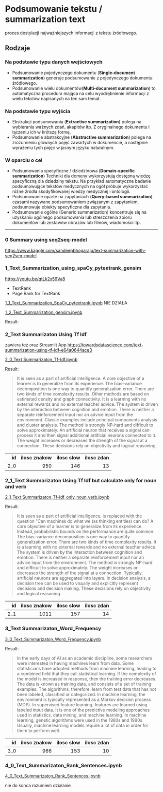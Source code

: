 # Podsumowanie tekstu / summarization text
proces destylacji najważniejszych informacji z tekstu źródłowego.

## Rodzaje 
### Na podstawie typu danych wejściowych
- Podsumowanie pojedynczego dokumentu (__Single-document summarization__) generuje podsumowanie z pojedynczego dokumentu źródłowego.
- Podsumowanie wielu dokumentów(__Multi-document summarization__) to automatyczna procedura mająca na celu wyodrębnienie informacji z wielu tekstów napisanych na ten sam temat.

### Na podstawie typu wyjścia
- Ekstrakcji podsumowania (__Extractive summarization__) polega na wybieraniu ważnych zdań, akapitów itp. Z oryginalnego dokumentu i łączeniu ich w krótszą formę.
- Podsumowanie abstrakcyjne (__Abstractive summarization__) polega na zrozumieniu głównych pojęć zawartych w dokumencie, a następnie wyrażeniu tych pojęć w jasnym języku naturalnym.

### W oparciu o cel
- Podsumowania specyficzne / dziedzinowa (__Domain-specific summarization__) Techniki dla domeny wykorzystują dostępną wiedzę specyficzną dla dziedziny tekstu. Na przykład automatyczne badanie podsumowujące tekstów medycznych na ogół próbuje wykorzystać różne źródła skodyfikowanej wiedzy medycznej i ontologii.
- Podsumowanie oparte na zapytaniach (__Query-based summarization__) czasami nazywane podsumowaniem związanym z zapytaniem, podsumowuje obiekty specyficzne dla zapytania.
- Podsumowanie ogólne (Generic summarization) koncentruje się na uzyskaniu ogólnego podsumowania lub streszczenia zbioru dokumentów lub zestawów obrazów lub filmów, wiadomości itp.

_________________________________

### 0 Summary using seq2seq-model

https://www.kaggle.com/sandeepbhogaraju/text-summarization-with-seq2seq-model


### 1_Text_Summarization_using_spaCy_pytextrank_gensim

https://youtu.be/qtLk2x59Va8

- TextRank
- Page Rank for TextRank

[1_1_Text_Summarization_SpaCy_pytextrank.ipynb](https://github.com/ciepielajan/NLP_Text-Summarization/blob/main/1_1_Text_Summarization_SpaCy_pytextrank.ipynb)  NIE DZIAŁA

[1_2_Text_Summarization_gensim.ipynb](https://github.com/ciepielajan/NLP_Text-Summarization/blob/main/1_2_Text_Summarization_gensim.ipynb)

Result:
>

### 2_Text Summarizaton Using Tf Idf

zawiera też oraz Streamlit App https://towardsdatascience.com/text-summarization-using-tf-idf-e64a0644ace3  

[2_0_Text Summarizaton_Tf-Idf.ipynb](https://github.com/ciepielajan/NLP_Text-Summarization/blob/main/2_0_Text_Summarizaton_Tf_Idf.ipynb)

Result:
>It is seen as a part of artificial intelligence. A core objective of a learner is to generalize from its experience. The bias–variance decomposition is one way to quantify generalization error. There are two kinds of time complexity results. Other methods are based on estimated density and graph connectivity. It is a learning with no external rewards and no external teacher advice. The system is driven by the interaction between cognition and emotion. There is neither a separate reinforcement input nor an advice input from the environment. Classic examples include principal components analysis and cluster analysis. The method is strongly NP-hard and difficult to solve approximately. An artificial neuron that receives a signal can process it and then signal additional artificial neurons connected to it. The weight increases or decreases the strength of the signal at a connection. These decisions rely on objectivity and logical reasoning.

|   id |   ilosc znakow |   ilosc slow |   ilosc zdan |
|-----:|---------------:|-------------:|-------------:|
|  2_0 |            950 |          146 |           13 |


### 2_1_Text Summarizaton Using Tf Idf but calculate only for noun and verb 
[2_1_Text Summarizaton_Tf-Idf_only_noun_verb.ipynb](https://github.com/ciepielajan/NLP_Text-Summarization/blob/main/2_1_Text%20Summarizaton_Tf-Idf_only_noun_verb.ipynb)

Result:
>It is seen as a part of artificial intelligence. is replaced with the question "Can machines do what we (as thinking entities) can do? A core objective of a learner is to generalize from its experience. Instead, probabilistic bounds on the performance are quite common. The bias–variance decomposition is one way to quantify generalization error. There are two kinds of time complexity results. It is a learning with no external rewards and no external teacher advice. The system is driven by the interaction between cognition and emotion. There is neither a separate reinforcement input nor an advice input from the environment. The method is strongly NP-hard and difficult to solve approximately. The weight increases or decreases the strength of the signal at a connection. Typically, artificial neurons are aggregated into layers. In decision analysis, a decision tree can be used to visually and explicitly represent decisions and decision making. These decisions rely on objectivity and logical reasoning.

|   id |   ilosc znakow |   ilosc slow |   ilosc zdan |
|-----:|---------------:|-------------:|-------------:|
|  2_1 |           1011 |          157 |           14 |


### 3_Text Summarizaton_Word_Frequency
[3_0_Text_Summarizaton_Word_Frequency.ipynb](https://github.com/ciepielajan/NLP_Text-Summarization/blob/main/3_0_Text_Summarizaton_Word_Frequency.ipynb)

Result:
> In the early days of AI as an academic discipline, some researchers were interested in having machines learn from data. Some statisticians have adopted methods from machine learning, leading to a combined field that they call statistical learning. If the complexity of the model is increased in response, then the training error decreases. The data is known as training data, and consists of a set of training examples. The algorithms, therefore, learn from test data that has not been labeled, classified or categorized. In machine learning, the environment is typically represented as a Markov decision process (MDP). In supervised feature learning, features are learned using labeled input data. It is one of the predictive modeling approaches used in statistics, data mining, and machine learning. In machine learning, genetic algorithms were used in the 1980s and 1990s. Usually, machine learning models require a lot of data in order for them to perform well.

|   id |   ilosc znakow |   ilosc slow |   ilosc zdan |
|-----:|---------------:|-------------:|-------------:|
|  3_0 |            966 |          153 |           10 |


### 4_0_Text_Summarizaton_Rank_Sentences.ipynb
[4_0_Text_Summarizaton_Rank_Sentences.ipynb](https://github.com/ciepielajan/0-przyklad/blob/master/4_0_Text_Summarizaton_Rank_Sentences.ipynb)

nie do końca rozumiem działanie




